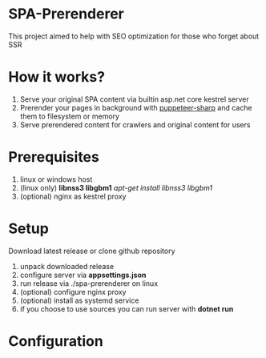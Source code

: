 # SPA-Prerenderer
This project aimed to help with SEO optimization for those who forget about SSR


# How it works?
1) Serve your original SPA content via builtin asp.net core kestrel server
2) Prerender your pages in background with [puppeteer-sharp](https://github.com/hardkoded/puppeteer-sharp) and cache them to filesystem or memory
3) Serve prerendered content for crawlers and original content for users

# Prerequisites
1) linux or windows host
2) (linux only) **libnss3 libgbm1**
*apt-get install libnss3 libgbm1*
3) (optional) nginx as kestrel proxy


# Setup

Download latest release or clone github repository
1) unpack downloaded release
2) configure server via **appsettings.json**
3) run release via ./spa-prerenderer on linux
4) (optional) configure nginx proxy
5) (optional) install as systemd service
6) if you choose to use sources you can run server with **dotnet run**


# Configuration